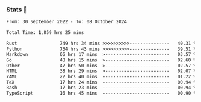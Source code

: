 ### Stats 👋
<!--START_SECTION:waka-->

```txt
From: 30 September 2022 - To: 08 October 2024

Total Time: 1,859 hrs 25 mins

Rust                749 hrs 34 mins >>>>>>>>>>---------------   40.31 %
Python              734 hrs 43 mins >>>>>>>>>>---------------   39.51 %
Markdown            66 hrs 17 mins  >------------------------   03.57 %
Go                  48 hrs 15 mins  >------------------------   02.60 %
Other               47 hrs 50 mins  >------------------------   02.57 %
HTML                38 hrs 29 mins  >------------------------   02.07 %
YAML                22 hrs 40 mins  -------------------------   01.22 %
TeX                 17 hrs 24 mins  -------------------------   00.94 %
Bash                17 hrs 23 mins  -------------------------   00.94 %
TypeScript          16 hrs 45 mins  -------------------------   00.90 %
```

<!--END_SECTION:waka-->

<!--
**buhaytza2005/buhaytza2005** is a ✨ _special_ ✨ repository because its `README.md` (this file) appears on your GitHub profile.

Here are some ideas to get you started:

- 🔭 I’m currently working on ...
- 🌱 I’m currently learning ...
- 👯 I’m looking to collaborate on ...
- 🤔 I’m looking for help with ...
- 💬 Ask me about ...
- 📫 How to reach me: ...
- 😄 Pronouns: ...
- ⚡ Fun fact: ...
-->


